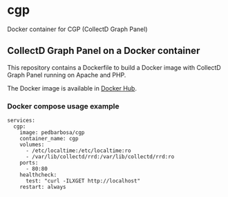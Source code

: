 # cgp
Docker container for CGP (CollectD Graph Panel)

## CollectD Graph Panel on a Docker container

This repository contains a Dockerfile to build a Docker image with CollectD Graph Panel running on Apache and PHP.

The Docker image is available in [Docker Hub](https://hub.docker.com/r/pedbarbosa/cgp/).

### Docker compose usage example

```
services:
  cgp:
    image: pedbarbosa/cgp
    container_name: cgp
    volumes:
      - /etc/localtime:/etc/localtime:ro
      - /var/lib/collectd/rrd:/var/lib/collectd/rrd:ro
    ports:
      - 80:80
    healthcheck:
      test: "curl -ILXGET http://localhost"
    restart: always
```